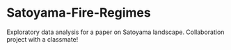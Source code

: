 # Satoyama-Fire-Regimes
Exploratory data analysis for a paper on Satoyama landscape. Collaboration project with a classmate!

